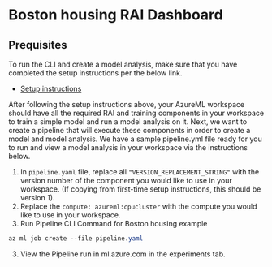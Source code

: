 # Boston housing RAI Dashboard

## Prequisites
To run the CLI and create a model analysis, make sure that you have completed the setup instructions per the below link.

-  [Setup instructions](https://github.com/Azure/RAI-vNext-Preview/blob/main/docs/Setup.md)

After following the setup instructions above, your AzureML workspace should have all the required RAI and training components in your workspace to train a simple model and run a model analysis on it. Next, we want to create a pipeline that will execute these components in order to create a model and model analysis.
We have a sample pipeline.yml file ready for you to run and view a model analysis in your workspace via the instructions below.
1. In `pipeline.yaml` file, replace all `"VERSION_REPLACEMENT_STRING"` with the version number of the component you would like to use in your workspace. (If copying from first-time setup instructions, this should be version 1). 
2. Replace the `compute: azureml:cpucluster` with the compute you would like to use in your workspace.
3. Run Pipeline CLI Command for Boston housing example
``` Powershell 
az ml job create --file pipeline.yaml
```
3. View the Pipeline run in ml.azure.com in the experiments tab.

